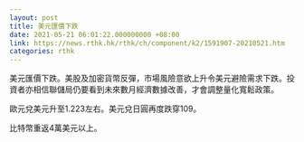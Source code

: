 ```yaml
---
layout: post
title: 美元匯價下跌
date: 2021-05-21 06:01:22.000000000 +08:00
link: https://news.rthk.hk/rthk/ch/component/k2/1591907-20210521.htm
categories: rthk
---
```


美元匯價下跌。美股及加密貨幣反彈，市場風險意欲上升令美元避險需求下跌。投資者亦相信聯儲局仍要看到未來數月經濟數據改善，才會調整量化寬鬆政策。

歐元兌美元升至1.223左右。美元兌日圓再度跌穿109。

比特幣重返4萬美元以上。

